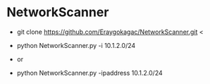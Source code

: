 # NetworkScanner
- git clone https://github.com/Eraygokagac/NetworkScanner.git <

- python NetworkScanner.py -i 10.1.2.0/24 

- or

- python NetworkScanner.py -ipaddress 10.1.2.0/24
